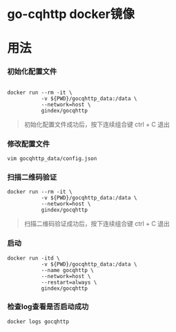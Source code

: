 
# go-cqhttp docker镜像


# 用法
### 初始化配置文件
```

docker run --rm -it \
           -v ${PWD}/gocqhttp_data:/data \
           --network=host \
           gindex/gocqhttp

```
> 初始化配置文件成功后，按下连续组合键 ctrl + C 退出

### 修改配置文件
```
vim gocqhttp_data/config.json
```

### 扫描二维码验证
```
docker run --rm -it \
           -v ${PWD}/gocqhttp_data:/data \
           --network=host \
           gindex/gocqhttp
```
> 扫描二维码验证成功后，按下连续组合键 ctrl + C 退出

### 启动
```
docker run -itd \
           -v ${PWD}/gocqhttp_data:/data \
           --name gocqhttp \
           --network=host \
           --restart=always \
           gindex/gocqhttp
```

### 检查log查看是否启动成功

```
docker logs gocqhttp
```

